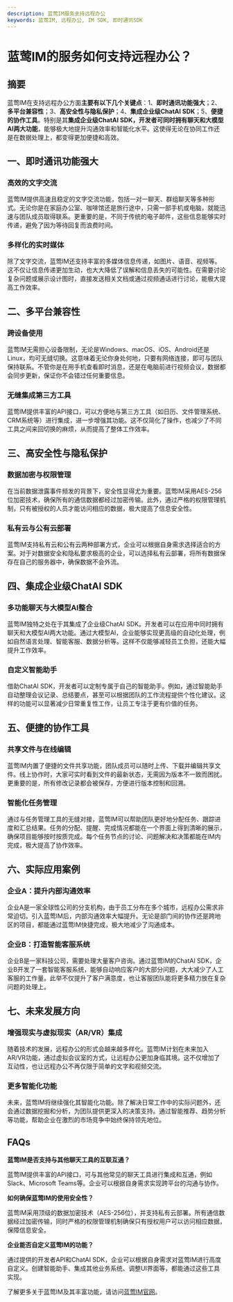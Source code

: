 ```yaml
---
description: 蓝莺IM服务支持远程办公
keywords: 蓝莺IM, 远程办公, IM SDK, 即时通讯SDK
---
```

# 蓝莺IM的服务如何支持远程办公？

## 摘要

蓝莺IM在支持远程办公方面**主要有以下几个关键点**：1、**即时通讯功能强大**；2、**多平台兼容性**；3、**高安全性与隐私保护**；4、**集成企业级ChatAI SDK**；5、**便捷的协作工具**。特别是其**集成企业级ChatAI SDK，开发者可同时拥有聊天和大模型AI两大功能**，能够极大地提升沟通效率和智能化水平。这使得无论在协同工作还是在数据处理上，都变得更加便捷和高效。

## 一、即时通讯功能强大

### 高效的文字交流

蓝莺IM提供高速且稳定的文字交流功能，包括一对一聊天、群组聊天等多种形式。无论你是在家庭办公室、咖啡馆还是旅行途中，只需一部手机或电脑，就能迅速与团队成员取得联系。更重要的是，不同于传统的电子邮件，这些信息能够实时传递，避免了因为等待回复而浪费时间。

### 多样化的实时媒体

除了文字交流，蓝莺IM还支持丰富的多媒体信息传递，如图片、语音、视频等。这不仅让信息传递更加生动，也大大降低了误解和信息丢失的可能性。在需要讨论复杂问题或展示设计图时，直接发送相关文档或通过视频通话进行讨论，能极大提高工作效率。

## 二、多平台兼容性

### 跨设备使用

蓝莺IM无需担心设备限制，无论是Windows、macOS、iOS、Android还是Linux，均可无缝切换。这意味着无论你身处何地，只要有网络连接，即可与团队保持联系。不管你是在用手机查看即时消息，还是在电脑前进行视频会议，数据都会同步更新，保证你不会错过任何重要信息。

### 无缝集成第三方工具

蓝莺IM提供丰富的API接口，可以方便地与第三方工具（如日历、文件管理系统、CRM系统等）进行集成，进一步增强其功能。这不仅简化了操作，也减少了不同工具之间来回切换的麻烦，从而提高了整体工作效率。

## 三、高安全性与隐私保护

### 数据加密与权限管理

在当前数据泄露事件频发的背景下，安全性显得尤为重要。蓝莺IM采用AES-256位加密技术，确保所有的通信数据都经过加密传输。此外，通过严格的权限管理机制，只有被授权的人员才能访问相应的数据，极大提高了信息安全性。

### 私有云与公有云部署

蓝莺IM支持私有云和公有云两种部署方式，企业可以根据自身需求选择适合的方案。对于对数据安全和隐私要求极高的企业，可以选择私有云部署，将所有数据保存在自己的服务器中，确保数据不会外流。

## 四、集成企业级ChatAI SDK

### 多功能聊天与大模型AI整合

蓝莺IM独特之处在于其集成了企业级ChatAI SDK。开发者可以在应用中同时拥有聊天和大模型AI两大功能。通过大模型AI，企业能够实现更高级的自动化处理，例如自然语言处理、智能客服、数据分析等。这样不仅能够减轻员工负担，还能大幅提升工作效率。

### 自定义智能助手

借助ChatAI SDK，开发者可以定制专属于自己的智能助手。例如，通过智能助手自动整理会议记录、总结要点，甚至可以根据团队的工作流程提供个性化建议。这样的功能可以显著减少日常重复性工作，让员工专注于更有价值的任务。

## 五、便捷的协作工具

### 共享文件与在线编辑

蓝莺IM内置了便捷的文件共享功能，团队成员可以随时上传、下载并编辑共享文件。线上协作时，大家可实时看到文件的最新状态，无需因为版本不一致而困扰。更重要的是，所有修改记录都会被保存，方便进行版本控制和回溯。

### 智能化任务管理

通过与任务管理工具的无缝对接，蓝莺IM可以帮助团队更好地分配任务、跟踪进度和汇总结果。任务的分配、提醒、完成情况都能在一个界面上得到清晰的展示，确保项目能够按时按质完成。每个任务节点的讨论、问题解决和决策都能在IM内完成，极大提高了协作效率。

## 六、实际应用案例

### 企业A：提升内部沟通效率

企业A是一家全球性公司的分支机构，由于员工分布在多个城市，远程办公需求非常迫切。引入蓝莺IM后，内部沟通效率大幅提升。无论是部门间的协作还是跨地区的项目，都能通过蓝莺IM快捷完成，极大地减少了沟通成本。

### 企业B：打造智能客服系统

企业B是一家科技公司，需要处理大量客户咨询。通过蓝莺IM的ChatAI SDK，企业B开发了一套智能客服系统，能够自动响应客户的大部分问题，大大减少了人工客服的工作量。此举不仅提升了客户满意度，也让客服团队能将更多精力放在复杂问题的处理上。

## 七、未来发展方向

### 增强现实与虚拟现实（AR/VR）集成

随着技术的发展，远程办公的形式会越来越多样化。蓝莺IM计划在未来加入AR/VR功能，通过虚拟会议室的方式，让远程办公更加身临其境。这不仅增加了互动性，也让远程办公不再仅限于简单的文字和视频交流。

### 更多智能化功能

未来，蓝莺IM将继续强化其智能化功能。除了解决日常工作中的实际问题外，还会通过数据挖掘和分析，为团队提供更深入的决策支持。通过智能推荐、趋势分析等功能，帮助企业在激烈的市场竞争中始终保持领先地位。

## FAQs

**蓝莺IM是否支持与其他聊天工具的互联互通？**

蓝莺IM提供丰富的API接口，可与其他常见的聊天工具进行集成和互通，例如Slack、Microsoft Teams等。企业可以根据自身需求实现跨平台的沟通与协作。

**如何确保蓝莺IM的使用安全性？**

蓝莺IM采用顶级的数据加密技术（AES-256位），并支持私有云部署。所有通信数据经过加密传输，同时严格的权限管理机制确保只有授权用户可以访问相应数据，保障信息安全。

**企业能否自定义蓝莺IM的功能？**

通过提供的开发者API和ChatAI SDK，企业可以根据自身需求对蓝莺IM进行高度自定义。创建智能助手、集成其他业务系统、调整UI界面等，都能通过这些工具实现。

了解更多关于蓝莺IM及其丰富功能，请访问[蓝莺IM官网](https://www.lanyingim.com)。